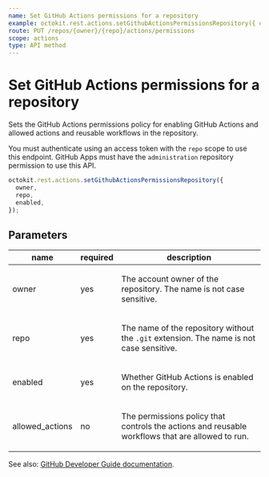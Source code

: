 ```yaml
---
name: Set GitHub Actions permissions for a repository
example: octokit.rest.actions.setGithubActionsPermissionsRepository({ owner, repo, enabled })
route: PUT /repos/{owner}/{repo}/actions/permissions
scope: actions
type: API method
---
```


# Set GitHub Actions permissions for a repository

Sets the GitHub Actions permissions policy for enabling GitHub Actions and allowed actions and reusable workflows in the repository.

You must authenticate using an access token with the `repo` scope to use this endpoint. GitHub Apps must have the `administration` repository permission to use this API.

```js
octokit.rest.actions.setGithubActionsPermissionsRepository({
  owner,
  repo,
  enabled,
});
```

## Parameters

<table>
  <thead>
    <tr>
      <th>name</th>
      <th>required</th>
      <th>description</th>
    </tr>
  </thead>
  <tbody>
    <tr><td>owner</td><td>yes</td><td>

The account owner of the repository. The name is not case sensitive.

</td></tr>
<tr><td>repo</td><td>yes</td><td>

The name of the repository without the `.git` extension. The name is not case sensitive.

</td></tr>
<tr><td>enabled</td><td>yes</td><td>

Whether GitHub Actions is enabled on the repository.

</td></tr>
<tr><td>allowed_actions</td><td>no</td><td>

The permissions policy that controls the actions and reusable workflows that are allowed to run.

</td></tr>
  </tbody>
</table>

See also: [GitHub Developer Guide documentation](https://docs.github.com/rest/actions/permissions#set-github-actions-permissions-for-a-repository).
